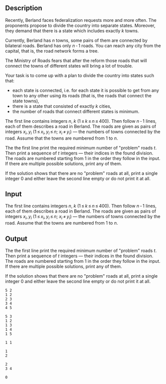 ## Description

<div><p>Recently, Berland faces federalization requests more and more often. The proponents propose to divide the country into separate states. Moreover, they demand that there is a state which includes exactly <span class="tex-span"><i>k</i></span> towns.</p><p>Currently, Berland has <span class="tex-span"><i>n</i></span> towns, some pairs of them are connected by bilateral roads. Berland has only <span class="tex-span"><i>n</i> - 1</span> roads. You can reach any city from the capital, that is, the road network forms a <span class="tex-font-style-it">tree</span>.</p><p>The Ministry of Roads fears that after the reform those roads that will connect the towns of different states will bring a lot of trouble.</p><p>Your task is to come up with a plan to divide the country into states such that:</p><ul> <li> each state is connected, i.e. for each state it is possible to get from any town to any other using its roads (that is, the roads that connect the state towns), </li><li> there is a state that consisted of exactly <span class="tex-span"><i>k</i></span> cities, </li><li> the number of roads that connect different states is minimum. </li></ul></div><div class="input-specification"><p>The first line contains integers <span class="tex-span"><i>n</i></span>, <span class="tex-span"><i>k</i></span> (<span class="tex-span">1 ≤ <i>k</i> ≤ <i>n</i> ≤ 400</span>). Then follow <span class="tex-span"><i>n</i> - 1</span> lines, each of them describes a road in Berland. The roads are given as pairs of integers <span class="tex-span"><i>x</i><sub class="lower-index"><i>i</i></sub>, <i>y</i><sub class="lower-index"><i>i</i></sub></span> (<span class="tex-span">1 ≤ <i>x</i><sub class="lower-index"><i>i</i></sub>, <i>y</i><sub class="lower-index"><i>i</i></sub> ≤ <i>n</i>;&nbsp;<i>x</i><sub class="lower-index"><i>i</i></sub> ≠ <i>y</i><sub class="lower-index"><i>i</i></sub></span>) — the numbers of towns connected by the road. Assume that the towns are numbered from 1 to <span class="tex-span"><i>n</i></span>.</p></div><div class="output-specification"><p>The the first line print the required minimum number of "problem" roads <span class="tex-span"><i>t</i></span>. Then print a sequence of <span class="tex-span"><i>t</i></span> integers — their indices in the found division. The roads are numbered starting from 1 in the order they follow in the input. If there are multiple possible solutions, print any of them.</p><p>If the solution shows that there are no "problem" roads at all, print a single integer <span class="tex-font-style-tt">0</span> and either leave the second line empty or do not print it at all.</p></div>

## Input

<p>The first line contains integers <span class="tex-span"><i>n</i></span>, <span class="tex-span"><i>k</i></span> (<span class="tex-span">1 ≤ <i>k</i> ≤ <i>n</i> ≤ 400</span>). Then follow <span class="tex-span"><i>n</i> - 1</span> lines, each of them describes a road in Berland. The roads are given as pairs of integers <span class="tex-span"><i>x</i><sub class="lower-index"><i>i</i></sub>, <i>y</i><sub class="lower-index"><i>i</i></sub></span> (<span class="tex-span">1 ≤ <i>x</i><sub class="lower-index"><i>i</i></sub>, <i>y</i><sub class="lower-index"><i>i</i></sub> ≤ <i>n</i>;&nbsp;<i>x</i><sub class="lower-index"><i>i</i></sub> ≠ <i>y</i><sub class="lower-index"><i>i</i></sub></span>) — the numbers of towns connected by the road. Assume that the towns are numbered from 1 to <span class="tex-span"><i>n</i></span>.</p>

## Output

<p>The the first line print the required minimum number of "problem" roads <span class="tex-span"><i>t</i></span>. Then print a sequence of <span class="tex-span"><i>t</i></span> integers — their indices in the found division. The roads are numbered starting from 1 in the order they follow in the input. If there are multiple possible solutions, print any of them.</p><p>If the solution shows that there are no "problem" roads at all, print a single integer <span class="tex-font-style-tt">0</span> and either leave the second line empty or do not print it at all.</p>





```input1
5 2
1 2
2 3
3 4
4 5

```




```input2
5 3
1 2
1 3
1 4
1 5

```




```input3
1 1

```




```output1
1
2

```




```output2
2
3 4

```




```output3
0


```



